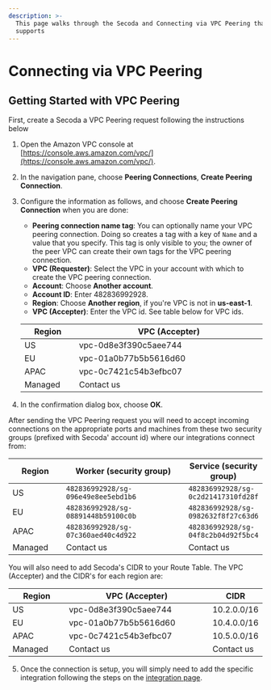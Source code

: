 ```yaml
---
description: >-
  This page walks through the Secoda and Connecting via VPC Peering that Secoda
  supports
---
```


# Connecting via VPC Peering

## **Getting Started with VPC Peering** <a href="#h_3a4bfd6458" id="h_3a4bfd6458"></a>

First, create a Secoda a VPC Peering request following the instructions below&#x20;

1. Open the Amazon VPC console at [https://console.aws.amazon.com/vpc/](https://console.aws.amazon.com/vpc/).
2. In the navigation pane, choose **Peering Connections**, **Create Peering Connection**.
3.  Configure the information as follows, and choose **Create Peering Connection** when you are done:

    * **Peering connection name tag**: You can optionally name your VPC peering connection. Doing so creates a tag with a key of `Name` and a value that you specify. This tag is only visible to you; the owner of the peer VPC can create their own tags for the VPC peering connection.
    * **VPC (Requester)**: Select the VPC in your account with which to create the VPC peering connection.
    * **Account**: Choose **Another account**.
    * **Account ID**: Enter 482836992928.
    * **Region**: Choose **Another region**, if you're VPC is not in **us-east-1**.
    * **VPC (Accepter)**: Enter the VPC id. See table below for VPC ids.

    <table><thead><tr><th width="121">Region</th><th width="602">VPC (Accepter)</th></tr></thead><tbody><tr><td>US</td><td>vpc-0d8e3f390c5aee744</td></tr><tr><td>EU</td><td>vpc-01a0b77b5b5616d60</td></tr><tr><td>APAC</td><td>vpc-0c7421c54b3efbc07</td></tr><tr><td>Managed</td><td>Contact us</td></tr></tbody></table>
4. In the confirmation dialog box, choose **OK**.

After sending the VPC Peering request you will need to accept incoming connections on the  appropriate ports and machines from these two security groups (prefixed with Secoda' account id) where our integrations connect from:

<table><thead><tr><th width="120">Region</th><th width="361">Worker (security group)</th><th>Service (security group)</th></tr></thead><tbody><tr><td>US</td><td><code>482836992928/sg-096e49e8ee5ebd1b6</code></td><td><code>482836992928/sg-0c2d21417310fd28f</code></td></tr><tr><td>EU</td><td><code>482836992928/sg-08891448b59100c0b</code></td><td><code>482836992928/sg-0982632f8f27c63d6</code></td></tr><tr><td>APAC</td><td><code>482836992928/sg-07c360aed40c4d922</code></td><td><code>482836992928/sg-04f8c2b04d92f5bc4</code></td></tr><tr><td>Managed</td><td>Contact us</td><td>Contact us</td></tr></tbody></table>

You will also need to add Secoda's CIDR to your Route Table. The VPC (Accepter) and the CIDR's for each region are: &#x20;

<table><thead><tr><th width="121">Region</th><th width="363">VPC (Accepter)</th><th>CIDR</th></tr></thead><tbody><tr><td>US</td><td>vpc-0d8e3f390c5aee744</td><td>10.2.0.0/16</td></tr><tr><td>EU</td><td>vpc-01a0b77b5b5616d60</td><td>10.4.0.0/16</td></tr><tr><td>APAC</td><td>vpc-0c7421c54b3efbc07</td><td>10.5.0.0/16</td></tr><tr><td>Managed</td><td>Contact us</td><td>Contact us</td></tr></tbody></table>

5. Once the connection is setup, you will simply need to add the specific integration following the steps on the [integration page](../).&#x20;
